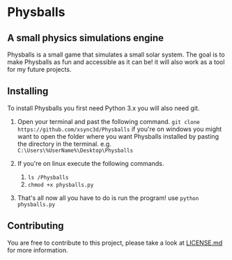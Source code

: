 # Physballs

## A small physics simulations engine

Physballs is a small game that simulates a small solar system. The goal is to make Physballs
as fun and accessible as it can be! it will also work as a tool for my future projects.

## Installing
To install Physballs you first need Python 3.x you will also need git.

1. Open your terminal and past the following command.
`git clone https://github.com/xsync3d/Physballs`
if you're on windows you might want to open the folder where you want Physballs installed by pasting the directory in the terminal.
e.g. `C:\Users\%UserName%\Desktop\Physballs`

2. If you're on linux execute the following commands.
   1. `ls /Physballs`
   2. `chmod +x physballs.py`

3. That's all now all you have to do is run the program! use `python physballs.py`

## Contributing
You are free to contribute to this project, please take a look at [LICENSE.md](https://github.com/xsync3d/Physballs/blob/master/LICENSE.md) for more information.